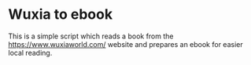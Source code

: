 # Wuxia to ebook

This is a simple script which reads a book from the https://www.wuxiaworld.com/ website and prepares an ebook for easier local reading.



